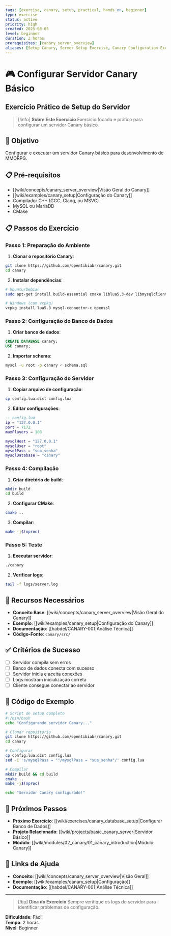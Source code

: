 ```yaml
---
tags: [exercise, canary, setup, practical, hands_on, beginner]
type: exercise
status: active
priority: high
created: 2025-08-05
level: beginner
duration: 2 horas
prerequisites: [canary_server_overview]
aliases: [Setup Canary, Server Setup Exercise, Canary Configuration Exercise]
---
```


# 🎮 Configurar Servidor Canary Básico
## Exercício Prático de Setup do Servidor

> [!info] **Sobre Este Exercício**
> Exercício focado e prático para configurar um servidor Canary básico.

## 🎯 **Objetivo**
Configurar e executar um servidor Canary básico para desenvolvimento de MMORPG.

## 📋 **Pré-requisitos**
- [[wiki/concepts/canary_server_overview|Visão Geral do Canary]]
- [[wiki/examples/canary_setup|Configuração do Canary]]
- Compilador C++ (GCC, Clang, ou MSVC)
- MySQL ou MariaDB
- CMake

## 📋 **Passos do Exercício**

### **Passo 1: Preparação do Ambiente**
1. **Clonar o repositório Canary**:
```bash
git clone https://github.com/opentibiabr/canary.git
cd canary
```

2. **Instalar dependências**:
```bash
# Ubuntu/Debian
sudo apt-get install build-essential cmake liblua5.3-dev libmysqlclient-dev libssl-dev

# Windows (com vcpkg)
vcpkg install lua5.3 mysql-connector-c openssl
```

### **Passo 2: Configuração do Banco de Dados**
1. **Criar banco de dados**:
```sql
CREATE DATABASE canary;
USE canary;
```

2. **Importar schema**:
```bash
mysql -u root -p canary < schema.sql
```

### **Passo 3: Configuração do Servidor**
1. **Copiar arquivo de configuração**:
```bash
cp config.lua.dist config.lua
```

2. **Editar configurações**:
```lua
-- config.lua
ip = "127.0.0.1"
port = 7172
maxPlayers = 100

mysqlHost = "127.0.0.1"
mysqlUser = "root"
mysqlPass = "sua_senha"
mysqlDatabase = "canary"
```

### **Passo 4: Compilação**
1. **Criar diretório de build**:
```bash
mkdir build
cd build
```

2. **Configurar CMake**:
```bash
cmake ..
```

3. **Compilar**:
```bash
make -j$(nproc)
```

### **Passo 5: Teste**
1. **Executar servidor**:
```bash
./canary
```

2. **Verificar logs**:
```bash
tail -f logs/server.log
```

## 🔗 **Recursos Necessários**
- **Conceito Base**: [[wiki/concepts/canary_server_overview|Visão Geral do Canary]]
- **Exemplo**: [[wiki/examples/canary_setup|Configuração do Canary]]
- **Documentação**: [[habdel/CANARY-001|Análise Técnica]]
- **Código-Fonte**: `canary/src/`

## ✅ **Critérios de Sucesso**
- [ ] Servidor compila sem erros
- [ ] Banco de dados conecta com sucesso
- [ ] Servidor inicia e aceita conexões
- [ ] Logs mostram inicialização correta
- [ ] Cliente consegue conectar ao servidor

## 🔧 **Código de Exemplo**
```bash
# Script de setup completo
#!/bin/bash
echo "Configurando servidor Canary..."

# Clonar repositório
git clone https://github.com/opentibiabr/canary.git
cd canary

# Configurar
cp config.lua.dist config.lua
sed -i 's/mysqlPass = ""/mysqlPass = "sua_senha"/' config.lua

# Compilar
mkdir build && cd build
cmake ..
make -j$(nproc)

echo "Servidor Canary configurado!"
```

## 🎯 **Próximos Passos**
- **Próximo Exercício**: [[wiki/exercises/canary_database_setup|Configurar Banco de Dados]]
- **Projeto Relacionado**: [[wiki/projects/basic_canary_server|Servidor Básico]]
- **Módulo**: [[wiki/modules/02_canary/01_canary_introduction|Módulo Canary]]

## 🔗 **Links de Ajuda**
- **Conceito**: [[wiki/concepts/canary_server_overview|Visão Geral]]
- **Exemplo**: [[wiki/examples/canary_setup|Configuração]]
- **Documentação**: [[habdel/CANARY-001|Análise Técnica]]

---

> [!tip] **Dica do Exercício**
> Sempre verifique os logs do servidor para identificar problemas de configuração.

**Dificuldade**: Fácil  
**Tempo**: 2 horas  
**Nível**: Beginner 